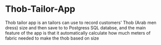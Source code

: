 # Thob-Tailor-App

Thob tailor app is an tailors can use to record customers' Thob (Arab men dress) size and then save to to Postgress SQL databse,
and the main feature of the app is that it automatically calculate how much meters of fabric needed to make the thob based on size
